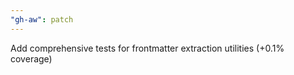 ```yaml
---
"gh-aw": patch
---
```


Add comprehensive tests for frontmatter extraction utilities (+0.1% coverage)
